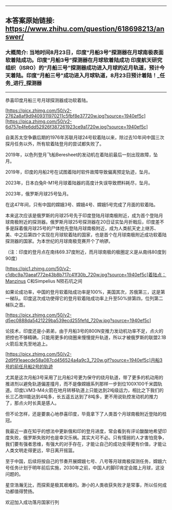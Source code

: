 ----------------------------------------
## 本答案原始链接: https://www.zhihu.com/question/618698213/answer/
### 大概简介: 当地时间8月23日，印度“月船3号”探测器在月球南极表面软着陆成功。印度“月船3号”探测器在月球软着陆成功 印度航天研究组织（ISRO）的“月船三号”探测器成功进入月球的近月轨道，预计今天着陆。印度“月船三号”成功进入月球轨道，8月23日预计着陆！_任务_进行_探测器
----------------------------------------
恭喜印度月船三号月球探测器成功软着陆。

[https://picx.zhimg.com/50/v2-2762a8af9d9409311970211c5fbf8e37720w.jpg?source=1940ef5c][https://pica.zhimg.com/50/v2-6d757e4fe6dd52926f387261923ce9a1720w.jpg?source=1940ef5c]

自美苏太空争霸后期的1976年苏联月球24号软着陆以来，除过去10年间中国三次探月任务以外，所有软着陆登月的尝试都失败了。

2019年，以色列登月飞船Beresheet的发动机在着陆前最后一刻出现故障，坠月。

2019年，印度的月船2号在试图着陆时软件故障导致偏离预定轨迹，坠月。

2023年，日本白兔R-M1号月球着陆器的高度计失误导致燃料耗尽，坠月。

2023年，俄罗斯月球25号坠月。

在这47年间，只有中国的嫦娥3号、嫦娥4号、嫦娥5号完成了月面的软着陆。

本来这次应该是俄罗斯的月球25号先于印度登陆月球南极附近，成为首个登陆月球南极附近的探测器。俄罗斯月球25号探测器在20日证实坠月折戟后，印度差不多是踩着俄月球25号的尸体抢先登陆月球南极附近，成为人类航天史上继苏、美、中之后第四个实现在月球软着陆的国家，也是首个在月球南极附近成功软着陆探测器的国家。为本世纪的月球南极竞赛开个了响锣。

（注：印度的登月点在南纬69.37度附近，而月球南极的极圈定义是从南纬80度到90度）

[https://pic1.zhimg.com/50/v2-c1dbc9a70aeaf772e43b8b717c41f30b_720w.jpg?source=1940ef5c]着陆点：Manzinus C和Simpelius N陨石坑之间

如果论成功率，中国的登月软着陆成功率是100%，美国其次，苏俄第三，这是第一梯队。印度这次成功使得它的登月软着陆成功率上升至50%排第四，位列第二梯队之首。

[https://picx.zhimg.com/50/v2-d5ec0888da5421229ba539ecd255fefd_720w.jpg?source=1940ef5c]

论技术，印度还是小弟弟，由于月船3号的800N变推力发动机功率不足，点火的把控也不够精确，只能用更多的绕圈来慢慢提升轨道，所以才被俄罗斯的联盟2.1B火箭后发先至地追上。

[https://picx.zhimg.com/50/v2-2d9f91eaecde58a087cd456524a4a9c3_720w.gif?source=1940ef5c]月船3号的前任月船2号的轨迹

尤其是这次月船3号采用了比月船2号更为保守的绕月轨道，带了更多的机动用的推进剂以避免轨道偏差撞月，而不是像嫦娥系列那样一步到位100X100千米圆轨道。印度LVM3-M4火箭在地月转移轨道上只能达到2吨级运力，相比之下我们的长三乙改III能达到4吨多，长五遥五达到了8吨多，更不用说轨控发动机的推力了，那点火时长真是感人。

但不论怎样，还是要衷心地恭喜印度，毕竟拿下了人类首个月球南极附近登陆的桂冠。

我最近一直在知乎的想法中更新俄和印的登月进度，常会看到有评论酸酸地希望印度失败，俄罗斯失败时也是幸灾乐祸。其实大可不必。只有懦弱的人才害怕竞争，我们要有强者思维，有强大的对手存在，才能让自己的成功变得更有价值，才能让人类文明走得更远，早日离开摇篮。

至于中国，后续将按自己的节奏开展嫦娥七号、八号等月球南极探测任务，嫦娥六号任务计划于明年前后实施，2030年之前，中国人的脚印肯定会踏上月球，这没问题的。

星空浩瀚无比，而探索是极其艰难的。渺小的人类收获失败才是常事，所以任何成功都值得赞扬。

欢迎加入成功落月国家行列